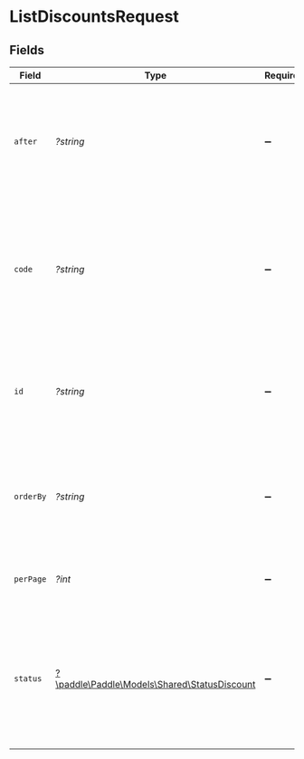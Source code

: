 # ListDiscountsRequest


## Fields

| Field                                                                                                          | Type                                                                                                           | Required                                                                                                       | Description                                                                                                    | Example                                                                                                        |
| -------------------------------------------------------------------------------------------------------------- | -------------------------------------------------------------------------------------------------------------- | -------------------------------------------------------------------------------------------------------------- | -------------------------------------------------------------------------------------------------------------- | -------------------------------------------------------------------------------------------------------------- |
| `after`                                                                                                        | *?string*                                                                                                      | :heavy_minus_sign:                                                                                             | Return entities after the specified cursor. Used for working through paginated results.                        |                                                                                                                |
| `code`                                                                                                         | *?string*                                                                                                      | :heavy_minus_sign:                                                                                             | Return entities that match the discount code. Use a comma separated list to specify multiple discount codes.   | BLACKFRIDAY                                                                                                    |
| `id`                                                                                                           | *?string*                                                                                                      | :heavy_minus_sign:                                                                                             | Return only the IDs specified. Use a comma separated list to get multiple entities.                            |                                                                                                                |
| `orderBy`                                                                                                      | *?string*                                                                                                      | :heavy_minus_sign:                                                                                             | Order returned entities by the specified field and direction (`[ASC]` or `[DESC]`).                            |                                                                                                                |
| `perPage`                                                                                                      | *?int*                                                                                                         | :heavy_minus_sign:                                                                                             | Set how many entities are returned per page.                                                                   |                                                                                                                |
| `status`                                                                                                       | [?\paddle\Paddle\Models\Shared\StatusDiscount](../../Models/Shared/StatusDiscount.md)                          | :heavy_minus_sign:                                                                                             | Return entities that match the specified status. Use a comma separated list to specify multiple status values. |                                                                                                                |